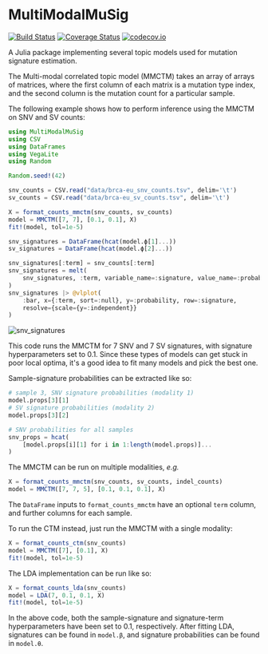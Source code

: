 # MultiModalMuSig

[![Build Status](https://travis-ci.com/funnell/MultiModalMuSig.jl.svg?token=x1w6qwZCiTjuvfEXTgsz&branch=master)](https://travis-ci.com/funnell/MultiModalMuSig.jl) [![Coverage Status](https://coveralls.io/repos/funnell/MultiModalMuSig.jl/badge.svg?branch=master&service=github)](https://coveralls.io/github/funnell/MultiModalMuSig.jl?branch=master) [![codecov.io](http://codecov.io/github/funnell/MultiModalMuSig.jl/coverage.svg?branch=master)](http://codecov.io/github/funnell/MultiModalMuSig.jl?branch=master)

A Julia package implementing several topic models used for mutation signature estimation.

The Multi-modal correlated topic model (MMCTM) takes an array of arrays of matrices, where the first column of each matrix is a mutation type index, and the second column is the mutation count for a particular sample.

The following example shows how to perform inference using the MMCTM on SNV and SV counts:

```julia
using MultiModalMuSig
using CSV
using DataFrames
using VegaLite
using Random

Random.seed!(42)

snv_counts = CSV.read("data/brca-eu_snv_counts.tsv", delim='\t')
sv_counts = CSV.read("data/brca-eu_sv_counts.tsv", delim='\t')

X = format_counts_mmctm(snv_counts, sv_counts)
model = MMCTM([7, 7], [0.1, 0.1], X)
fit!(model, tol=1e-5)

snv_signatures = DataFrame(hcat(model.ϕ[1]...))
sv_signatures = DataFrame(hcat(model.ϕ[2]...))

snv_signatures[:term] = snv_counts[:term]
snv_signatures = melt(
    snv_signatures, :term, variable_name=:signature, value_name=:probability
)
snv_signatures |> @vlplot(
    :bar, x={:term, sort=:null}, y=:probability, row=:signature,
    resolve={scale={y=:independent}}
)
```
![snv_signatures](https://user-images.githubusercontent.com/381464/47934375-8a8cec80-dead-11e8-8cfe-fbde1911ddc1.png)

This code runs the MMCTM for 7 SNV and 7 SV signatures, with signature hyperparameters set to 0.1. Since these types of models can get stuck in poor local optima, it's a good idea to fit many models and pick the best one.

Sample-signature probabilities can be extracted like so:

```julia
# sample 3, SNV signature probabilities (modality 1)
model.props[3][1]
# SV signature probabilities (modality 2)
model.props[3][2]

# SNV probabilities for all samples
snv_props = hcat(
	[model.props[i][1] for i in 1:length(model.props)]...
)
```

The MMCTM can be run on multiple modalities, *e.g.*

```julia
X = format_counts_mmctm(snv_counts, sv_counts, indel_counts)
model = MMCTM([7, 7, 5], [0.1, 0.1, 0.1], X)
```

The `DataFrame` inputs to `format_counts_mmctm` have an optional `term` column, and further columns for each sample.

To run the CTM instead, just run the MMCTM with a single modality:

```julia
X = format_counts_ctm(snv_counts)
model = MMCTM([7], [0.1], X)
fit!(model, tol=1e-5)
```

The LDA implementation can be run like so:

```julia
X = format_counts_lda(snv_counts)
model = LDA(7, 0.1, 0.1, X)
fit!(model, tol=1e-5)
```

In the above code, both the sample-signature and signature-term hyperparameters have been set to 0.1, respectively. After fitting LDA, signatures can be found in `model.β`, and signature probabilities can be found in `model.θ`.
